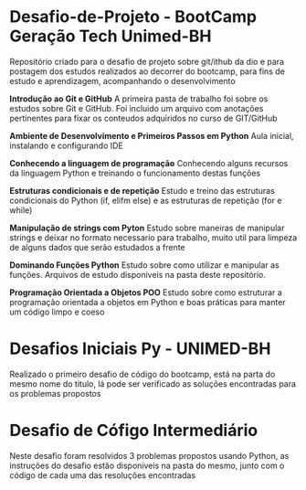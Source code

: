 # Desafio-de-Projeto - BootCamp Geração Tech Unimed-BH
Repositório criado para o desafio de projeto sobre git/ithub da dio e para postagem dos estudos realizados ao decorrer do bootcamp, para fins de estudo e aprendizagem, acompanhando o desenvolvimento

**Introdução ao Git e GitHub**
A primeira pasta de trabalho foi sobre os estudos sobre Git e GitHub. 
Foi incluido um arquivo com anotações pertinentes para fixar os conteudos adquiridos no curso de GIT/GitHub

**Ambiente de Desenvolvimento e Primeiros Passos em Python**
Aula inicial, instalando e configurando IDE 

**Conhecendo a linguagem de programação**
Conhecendo alguns recursos da linguagem Python e treinando o funcionamento destas funções

**Estruturas condicionais e de repetição**
Estudo e treino das estruturas condicionais do Python (if, elifm else) e as estruturas de repetição (for e while)

**Manipulação de strings com Pyton**
Estudo sobre maneiras de manipular strings e deixar no formato necessario para trabalho, muito util para limpeza de alguns dados que serão estudados a frente

**Dominando Funções Python**
Estudo sobre como utilizar e manipular as funções. Arquivos de estudo disponiveis na pasta deste repositório.

**Programação Orientada a Objetos POO**
Estudo sobre como estruturar a programação orientada a objetos em Python e boas práticas para manter um código limpo e coeso

# Desafios Iniciais Py - UNIMED-BH
Realizado o primeiro desafio de código do bootcamp, está na parta do mesmo nome do titulo, lá pode ser verificado as soluções encontradas para os problemas propostos


# Desafio de Cófigo Intermediário
Neste desafio foram resolvidos 3 problemas propostos usando Python, as instruções do desafio estão disponiveis na pasta do mesmo, junto com o código de cada uma das resoluções encontradas

